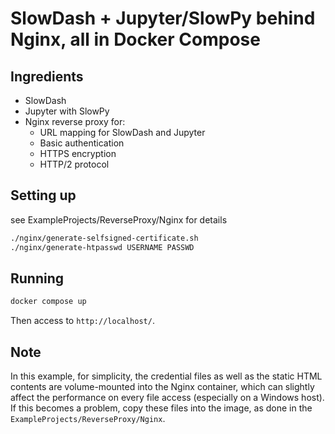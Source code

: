 # SlowDash + Jupyter/SlowPy behind Nginx, all in Docker Compose

## Ingredients
- SlowDash
- Jupyter with SlowPy
- Nginx reverse proxy for:
  - URL mapping for SlowDash and Jupyter
  - Basic authentication
  - HTTPS encryption
  - HTTP/2 protocol


## Setting up
see ExampleProjects/ReverseProxy/Nginx for details

```bash
./nginx/generate-selfsigned-certificate.sh
./nginx/generate-htpasswd USERNAME PASSWD
```

## Running
```bash
docker compose up
```

Then access to `http://localhost/`.

## Note
In this example, for simplicity, the credential files as well as the static HTML contents are volume-mounted into the Nginx container, which can slightly affect the performance on every file access (especially on a Windows host). If this becomes a problem, copy these files into the image, as done in the `ExampleProjects/ReverseProxy/Nginx`.
